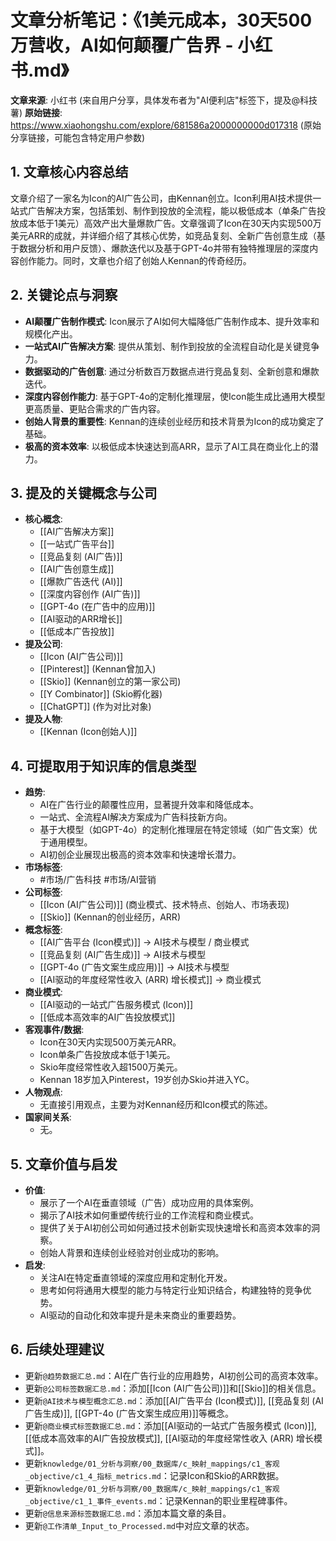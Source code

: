 # 文章分析笔记：《1美元成本，30天500万营收，AI如何颠覆广告界 - 小红书.md》

**文章来源**: 小红书 (来自用户分享，具体发布者为"AI便利店"标签下，提及@科技薯)
**原始链接**: https://www.xiaohongshu.com/explore/681586a2000000000d017318 (原始分享链接，可能包含特定用户参数)

## 1. 文章核心内容总结
文章介绍了一家名为Icon的AI广告公司，由Kennan创立。Icon利用AI技术提供一站式广告解决方案，包括策划、制作到投放的全流程，能以极低成本（单条广告投放成本低于1美元）高效产出大量爆款广告。文章强调了Icon在30天内实现500万美元ARR的成就，并详细介绍了其核心优势，如竞品复刻、全新广告创意生成（基于数据分析和用户反馈）、爆款迭代以及基于GPT-4o并带有独特推理层的深度内容创作能力。同时，文章也介绍了创始人Kennan的传奇经历。

## 2. 关键论点与洞察
- **AI颠覆广告制作模式**: Icon展示了AI如何大幅降低广告制作成本、提升效率和规模化产出。
- **一站式AI广告解决方案**: 提供从策划、制作到投放的全流程自动化是关键竞争力。
- **数据驱动的广告创意**: 通过分析数百万数据点进行竞品复刻、全新创意和爆款迭代。
- **深度内容创作能力**: 基于GPT-4o的定制化推理层，使Icon能生成比通用大模型更高质量、更贴合需求的广告内容。
- **创始人背景的重要性**: Kennan的连续创业经历和技术背景为Icon的成功奠定了基础。
- **极高的资本效率**: 以极低成本快速达到高ARR，显示了AI工具在商业化上的潜力。

## 3. 提及的关键概念与公司

*   **核心概念**:
    *   [[AI广告解决方案]]
    *   [[一站式广告平台]]
    *   [[竞品复刻 (AI广告)]]
    *   [[AI广告创意生成]]
    *   [[爆款广告迭代 (AI)]]
    *   [[深度内容创作 (AI广告)]]
    *   [[GPT-4o (在广告中的应用)]]
    *   [[AI驱动的ARR增长]]
    *   [[低成本广告投放]]
*   **提及公司**:
    *   [[Icon (AI广告公司)]]
    *   [[Pinterest]] (Kennan曾加入)
    *   [[Skio]] (Kennan创立的第一家公司)
    *   [[Y Combinator]] (Skio孵化器)
    *   [[ChatGPT]] (作为对比对象)
*   **提及人物**:
    *   [[Kennan (Icon创始人)]]

## 4. 可提取用于知识库的信息类型

*   **趋势**:
    *   AI在广告行业的颠覆性应用，显著提升效率和降低成本。
    *   一站式、全流程AI解决方案成为广告科技新方向。
    *   基于大模型（如GPT-4o）的定制化推理层在特定领域（如广告文案）优于通用模型。
    *   AI初创企业展现出极高的资本效率和快速增长潜力。
*   **市场标签**:
    *   #市场/广告科技 #市场/AI营销
*   **公司标签**:
    *   [[Icon (AI广告公司)]] (商业模式、技术特点、创始人、市场表现)
    *   [[Skio]] (Kennan的创业经历，ARR)
*   **概念标签**:
    *   [[AI广告平台 (Icon模式)]] -> AI技术与模型 / 商业模式
    *   [[竞品复刻 (AI广告生成)]] -> AI技术与模型
    *   [[GPT-4o (广告文案生成应用)]] -> AI技术与模型
    *   [[AI驱动的年度经常性收入 (ARR) 增长模式]] -> 商业模式
*   **商业模式**:
    *   [[AI驱动的一站式广告服务模式 (Icon)]]
    *   [[低成本高效率的AI广告投放模式]]
*   **客观事件/数据**:
    *   Icon在30天内实现500万美元ARR。
    *   Icon单条广告投放成本低于1美元。
    *   Skio年度经常性收入超1500万美元。
    *   Kennan 18岁加入Pinterest，19岁创办Skio并进入YC。
*   **人物观点**:
    *   无直接引用观点，主要为对Kennan经历和Icon模式的陈述。
*   **国家间关系**:
    *   无。

## 5. 文章价值与启发

*   **价值**:
    *   展示了一个AI在垂直领域（广告）成功应用的具体案例。
    *   揭示了AI技术如何重塑传统行业的工作流程和商业模式。
    *   提供了关于AI初创公司如何通过技术创新实现快速增长和高资本效率的洞察。
    *   创始人背景和连续创业经验对创业成功的影响。
*   **启发**:
    *   关注AI在特定垂直领域的深度应用和定制化开发。
    *   思考如何将通用大模型的能力与特定行业知识结合，构建独特的竞争优势。
    *   AI驱动的自动化和效率提升是未来商业的重要趋势。

## 6. 后续处理建议
- 更新`@趋势数据汇总.md`：AI在广告行业的应用趋势，AI初创公司的高资本效率。
- 更新`@公司标签数据汇总.md`：添加[[Icon (AI广告公司)]]和[[Skio]]的相关信息。
- 更新`@AI技术与模型概念汇总.md`：添加[[AI广告平台 (Icon模式)]], [[竞品复刻 (AI广告生成)]], [[GPT-4o (广告文案生成应用)]]等概念。
- 更新`@商业模式标签数据汇总.md`：添加[[AI驱动的一站式广告服务模式 (Icon)]], [[低成本高效率的AI广告投放模式]], [[AI驱动的年度经常性收入 (ARR) 增长模式]]。
- 更新`knowledge/01_分析与洞察/00_数据库/c_映射_mappings/c1_客观_objective/c1_4_指标_metrics.md`：记录Icon和Skio的ARR数据。
- 更新`knowledge/01_分析与洞察/00_数据库/c_映射_mappings/c1_客观_objective/c1_1_事件_events.md`：记录Kennan的职业里程碑事件。
- 更新`@信息来源标签数据汇总.md`：添加本篇文章的条目。
- 更新`@工作清单_Input_to_Processed.md`中对应文章的状态。 